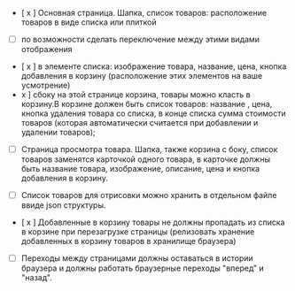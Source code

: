 - [ x ] Основная страница. Шапка, список товаров: расположение товаров в виде списка или плиткой
- [ ] по возможности сделать переключение между этими видами отображения
- [ x ] в элементе списка: изображение товара, название, цена, кнопка добавления в корзину (расположение этих элементов на ваше усмотрение)
- x ] сбоку на этой странице корзина, товары можно класть в корзину.В корзине должен быть список товаров: название , цена, кнопка удаления товара со списка, в конце списка сумма стоимости товаров (которая автоматически считается при добавлении и удалении товаров);

- [ ] Страница просмотра товара. Шапка, также корзина с боку, список товаров заменятся карточкой одного товара, в карточке должны быть название товара, изображение, описание, цена и кнопка добавления в корзину.

- [ ] Список товаров для отрисовки можно хранить в отдельном файле ввиде json структуры.
- [ x ] Добавленные в корзину товары не должны пропадать из списка в корзине при перезагрузке страницы (релизовать хранение добавленных в корзину товаров в хранилище браузера)

- [ ] Переходы между страницами должны оставаться в истории браузера и должны работать браузерные переходы "вперед" и "назад".
